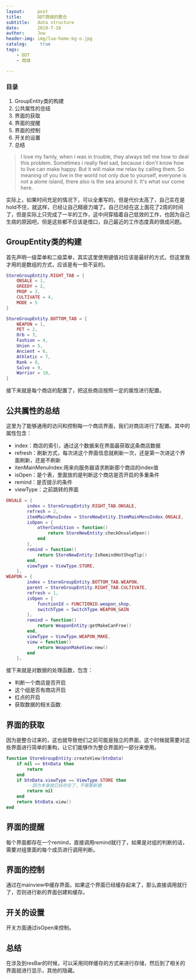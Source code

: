 ```yaml
---
layout:     post
title:      DDT商城的整合
subtitle:   data structure
date:       2019-7-18
author:     Jow
header-img: img/lua-home-bg-o.jpg
catalog: 	 true 
tags:
    - DDT
    - 商城

---
```


### 目录
1. GroupEntity类的构建
2. 公共属性的总结
3. 界面的获取
4. 界面的提醒
5. 界面的控制
6. 开关的设置
7. 总结

> I love my famly, when i was in trouble, they always tell me how to deal this problem. Sometimes i really feel sad, because i don't know how to live can make happy. But it will make me relax by calling them. So meaning of you live in the world not only due to yourself, everyone is not a alone island, there also is the sea around it. It's what our come here.

实际上，如果时间充足的情况下，可以全重写的，但是代价太高了，自己实在是hold不住，就这样，已经让自己精疲力竭了。自己已经在这上面花了2周的时间了，但是实际上只完成了一半的工作，这中间穿插着自己低效的工作，也因为自己生病的原因吧，但是这些都不应该是借口，自己最近的工作态度真的很成问题。

## GroupEntity类的构建
首先声明一级菜单和二级菜单，其实这里使用键值对应该是最好的方式，但这里我才用的是数组的方式，应该是有一些不妥的。
```lua
StoreGroupEntity.RIGHT_TAB = {
    ONSALE = 1,
    GREEDY = 2,
    PROP = 3,
    CULTIVATE = 4,
    MODE = 5
}

StoreGroupEntity.BOTTOM_TAB = {
    WEAPON = 1,
    PET = 2,
    Orb = 3,
    Fashion = 4,
    Union = 5,
    Ancient = 6,
    Athletic = 7,
    Rank = 8,
    Salvo = 9,
    Warrior = 10,
}
```
接下来就是每个商店的配置了，把这些商店按照一定的属性进行配置。

## 公共属性的总结
这里为了能够通用的访问和控制每一个商店界面，我们对商店进行了配置。其中的属性包含：
* index：商店的索引，通过这个数据来在界面最获取这条商店数据
* refresh：刷新方式，每次进这个界面信息就刷新一次，还是第一次进这个界面刷新，还是不刷新
* itenMainMenuIndex:用来向服务器请求刷新那个商店的index值
* isOpen：是个表，里面放的是判断这个商店是否开启的多重条件
* remind：是否提示的条件
* viewType：之前跳转的界面

```lua
ONSALE = {
        index = StoreGroupEntity.RIGHT_TAB.ONSALE,
        refresh = 2,
        itemMainMenuIndex = StoreNewEntity.ItemMainMenuIndex.ONSALE,
        isOpen = {
            otherCondition = function()
                return StoreNewEntity:checkOnsaleOpen()
            end
        },
        remind = function()
            return StoreNewEntity:IsRemindHotShopTip()
        end,
        viewType = ViewType.STORE,
    },
WEAPON = {
        index = StoreGroupEntity.BOTTOM_TAB.WEAPON,
        parent = StoreGroupEntity.RIGHT_TAB.CULTIVATE,
        refresh = 1,
        isOpen = {
            functionId = FUNCTIONID.weapon_shop,
            switchType = SwitchType.WEAPON_GAIN
        },
        remind = function()
            return WeaponEntity:getMakeCanFree()
        end,
        viewType = ViewType.WEAPON_MAKE,
        view = function()
            return WeaponMakeView:new()
        end
    },
```
接下来就是对数据的处理函数，包含：
* 判断一个商店是否开启
* 这个组是否有商店开启
* 红点的开启
* 获取数据的相关函数

## 界面的获取
因为是整合过来的，这也就导致他们之前可能是独立的界面，这个时候就需要对这些界面进行简单的重构，让它们能够作为整合界面的一部分来使用。
```lua
function StoreGroupEntity:createView(btnData)
    if nil == btnData then
        return
    end
    if btnData.viewType == ViewType.STORE then
        --因为本身就已经存在了，不需要新建
        return nil
    end
    return btnData.view()
end
```

## 界面的提醒
每个界面都存在一个remind，直接调用remind就行了，如果是对组的判断的话，需要对组里面的每个成员进行调用判断。

## 界面的控制
通过在mainview中缓存界面，如果这个界面已经缓存起来了，那么直接调用就行了，否则进行新的界面创建和缓存。

## 开关的设置
开关方面通过isOpen来控制。

## 总结
在涉及到resBar的时候，可以采用同样缓存的方式来进行存储，然后到了相关的界面就进行显示，其他的隐藏。
